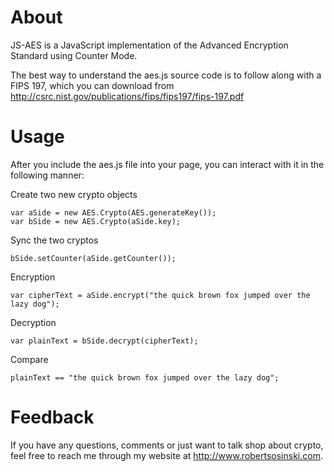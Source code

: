 About
=====

JS-AES is a JavaScript implementation of the Advanced Encryption Standard using Counter Mode.

The best way to understand the aes.js source code is to follow along with a FIPS 197, which you can download from 
http://csrc.nist.gov/publications/fips/fips197/fips-197.pdf

Usage
=====

After you include the aes.js file into your page, you can interact with it in the following manner:

Create two new crypto objects

    var aSide = new AES.Crypto(AES.generateKey());
    var bSide = new AES.Crypto(aSide.key);

Sync the two cryptos

    bSide.setCounter(aSide.getCounter());

Encryption

    var cipherText = aSide.encrypt("the quick brown fox jumped over the lazy dog");

Decryption

    var plainText = bSide.decrypt(cipherText);

Compare

    plainText == "the quick brown fox jumped over the lazy dog";

Feedback
========

If you have any questions, comments or just want to talk shop about crypto, feel free to reach me 
through my website at http://www.robertsosinski.com.
